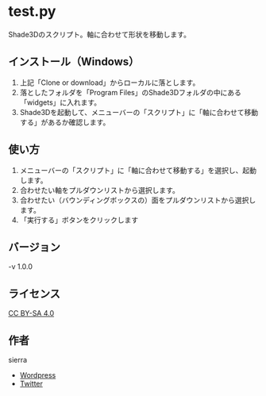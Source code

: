 # test.py
Shade3Dのスクリプト。軸に合わせて形状を移動します。

## インストール（Windows）
1. 上記「Clone or download」からローカルに落とします。
2. 落としたフォルダを「Program Files」のShade3Dフォルダの中にある「widgets」に入れます。
3. Shade3Dを起動して、メニューバーの「スクリプト」に「軸に合わせて移動する」があるか確認します。

## 使い方
1. メニューバーの「スクリプト」に「軸に合わせて移動する」を選択し、起動します。
2. 合わせたい軸をプルダウンリストから選択します。
3. 合わせたい（バウンディングボックスの）面をプルダウンリストから選択します。
4. 「実行する」ボタンをクリックします

## バージョン
-v 1.0.0

## ライセンス
[CC BY-SA 4.0](https://creativecommons.org/licenses/by-sa/4.0/)

## 作者
sierra  
- [Wordpress](http://tenteroring.luna.ddns.vc/sierra/)  
- [Twitter](https://twitter.com/sierra2501?lang=ja)
